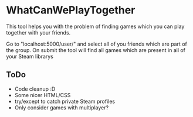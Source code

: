 # WhatCanWePlayTogether

This tool helps you with the problem of finding games which you can play together with your friends.

Go to "localhost:5000/user/<nickname>" and select all of you friends which are part of the group.
On submit the tool will find all games which are present in all of your Steam librarys

## ToDo
- Code cleanup :D
- Some nicer HTML/CSS
- try/except to catch private Steam profiles
- Only consider games with multiplayer? 
